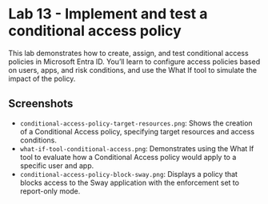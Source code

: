 # Lab 13 - Implement and test a conditional access policy

This lab demonstrates how to create, assign, and test conditional access policies in Microsoft Entra ID. You’ll learn to configure access policies based on users, apps, and risk conditions, and use the What If tool to simulate the impact of the policy.

## Screenshots

- `conditional-access-policy-target-resources.png`: Shows the creation of a Conditional Access policy, specifying target resources and access conditions.
- `what-if-tool-conditional-access.png`: Demonstrates using the What If tool to evaluate how a Conditional Access policy would apply to a specific user and app.
- `conditional-access-policy-block-sway.png`: Displays a policy that blocks access to the Sway application with the enforcement set to report-only mode.
